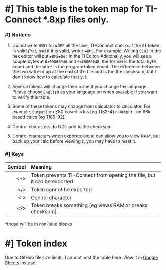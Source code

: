 # #] This table is the token map for TI-Connect \*.8xp files only.

### #] Notices
1. Do not write `0001` for `▶DMS` all the time, TI-Connect checks if the `01` token is valid *first*, and if it 
is valid, writes `▶DMS`. For example: Writing `0102` in the hex editor will put `▶DMS▶Dec` in the TI Editor. Aditionally, 
you will see a couple bytes at `0x00000046` and `0x00000048`, the former is the total byte count and the latter is the program
token count. The difference between the two will end up at the end of the file and is the the checksum, but I don't know 
how to calculate that yet.

2. Several tokens will change their name if you change the language. Please choose `English` as your language on
when available if you want to verify this table.

3. Some of these tokens may change from calculator to calculator. For example, `Output(` on Z80 based calcs [eg TI82-4] is 
`Output ` on 68k based calcs [eg TI89-92].

4. Control characters do NOT add to the checksum.

5. Control characters when exported alone can allow you to view RAM, but back up your calc before viewing it, you may have to
reset it.

### #] Keys
| Symbol | Meaning |
| ------:|:------- |
| <+>    | Token prevents TI-Connect from opening the file, but it can be exported |
| </>    | Token cannot be exported |
| <!>    | Control character |
| <?>    | Token breaks something [eg views RAM or breaks checksum] |

^those will be in non-blue blocks

# #] Token index
Due to GitHub file size limits, I cannot post the table here. View it in [Google Sheets](https://docs.google.com/spreadsheets/d/1Q5f8AEPr1HTZEIx-dcEX2N4_G2LipvcRg33c17OfHgk/edit?usp=sharing) instead.
